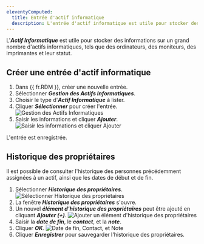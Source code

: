 ```yaml
---
eleventyComputed:
  title: Entrée d'actif informatique
  description: L'entrée d'actif informatique est utile pour stocker des informations sur un grand nombre d'actifs informatiques, tels que des ordinateurs, des moniteurs, des imprimantes et leur statut.
---
```

L'***Actif Informatique*** est utile pour stocker des informations sur un grand nombre d'actifs informatiques, tels que des ordinateurs, des moniteurs, des imprimantes et leur statut.

## Créer une entrée d'actif informatique

1. Dans {{ fr.RDM }}, créer une nouvelle entrée.
1. Sélectionner ***Gestion des Actifs Informatiques***.
1. Choisir le type d'***Actif Informatique*** à lister.
1. Cliquer ***Sélectionner*** pour créer l'entrée.
![Gestion des Actifs Informatiques](https://cdnweb.devolutions.net/docs/docs_en_kb_KB6149.png)
1. Saisir les informations et cliquer ***Ajouter***.
![Saisir les informations et cliquer Ajouter](https://cdnweb.devolutions.net/docs/docs_en_kb_KB6150.png)

L'entrée est enregistrée.

## Historique des propriétaires

Il est possible de consulter l'historique des personnes précédemment assignées à un actif, ainsi que les dates de début et de fin.

1. Sélectionner ***Historique des propriétaires***.
![Sélectionner Historique des propriétaires](https://cdnweb.devolutions.net/docs/docs_en_kb_KB6194.png)
1. La fenêtre ***Historique des propriétaires*** s'ouvre.
1. Un nouvel ***élément d'historique des propriétaires*** peut être ajouté en cliquant ***Ajouter (+)***.
![Ajouter un élément d'historique des propriétaires](https://cdnweb.devolutions.net/docs/docs_en_kb_KB6195.png)
1. Saisir la ***date de fin***, le ***contact***, et la ***note***.
1. Cliquer ***OK***.
![Date de fin, Contact, et Note](https://cdnweb.devolutions.net/docs/docs_en_kb_KB6196.png)
1. Cliquer ***Enregistrer*** pour sauvegarder l'historique des propriétaires.

